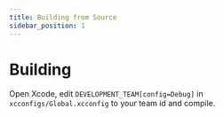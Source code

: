 ```yaml
---
title: Building from Source
sidebar_position: 1
---
```


# Building

Open Xcode, edit `DEVELOPMENT_TEAM[config=Debug]` in `xcconfigs/Global.xcconfig` to your team id and compile.
